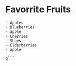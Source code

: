 # Favorrite Fruits


```  
- Apples
- Blueberries
- apple
- Cherries
- Shoes
- Elderberries
- apple

q```